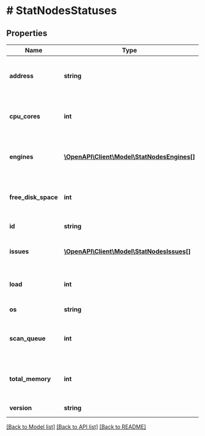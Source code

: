 # # StatNodesStatuses

## Properties

Name | Type | Description | Notes
------------ | ------------- | ------------- | -------------
**address** | **string** | The location of the Node. If local, is empty string. | [optional] 
**cpu_cores** | **int** | The number of CPU Cores allocated to this Node. | [optional] 
**engines** | [**\OpenAPI\Client\Model\StatNodesEngines[]**](StatNodesEngines.md) | Summary of each engine status deployed on this Node. | [optional] 
**free_disk_space** | **int** | Reported available disk on that Node (in bytes). | [optional] 
**id** | **string** | Node identfier | [optional] 
**issues** | [**\OpenAPI\Client\Model\StatNodesIssues[]**](StatNodesIssues.md) | A list of all potentials problems on that Node. | [optional] 
**load** | **int** | Current CPU utilization on this Node (in percentage). | [optional] 
**os** | **string** | Current used OS | [optional] 
**scan_queue** | **int** | Current load on the Node, how many files are in the queue | [optional] 
**total_memory** | **int** | How much memory is allocated on this Node (in MB). | [optional] 
**version** | **string** | Product version | [optional] 

[[Back to Model list]](../../README.md#documentation-for-models) [[Back to API list]](../../README.md#documentation-for-api-endpoints) [[Back to README]](../../README.md)


